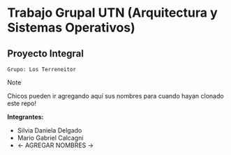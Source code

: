 # Trabajo Grupal UTN (Arquitectura y Sistemas Operativos)

## Proyecto Integral 

`Grupo: Los Terreneitor`

>[!NOTE]
> Chicos pueden ir agregando aquí sus nombres para cuando hayan clonado este repo!

**Integrantes:**

- Silvia Daniela Delgado
- Mario Gabriel Calcagni
- <- AGREGAR NOMBRES ->

